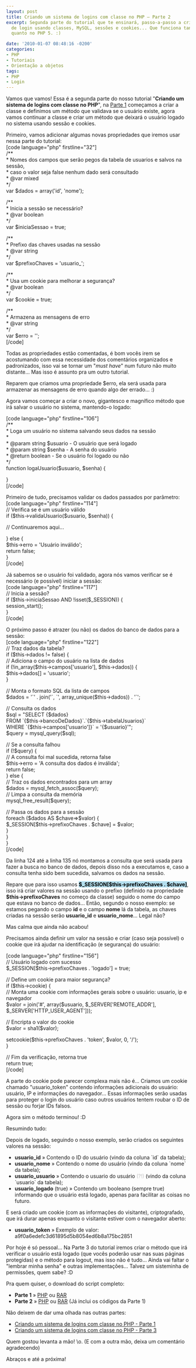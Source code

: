 ```yaml
---
layout: post
title: Criando um sistema de logins com classe no PHP – Parte 2
excerpt: Segunda parte do tutorial que te ensinará, passo-a-passo a criar um sistema
  de login usando classes, MySQL, sessões e cookies... Que funciona tanto no PHP 4
  quanto no PHP 5. :)

date: '2010-01-07 08:48:16 -0200'
categories:
- PHP
- Tutoriais
- Orientação a objetos
tags:
- PHP
- Login
---
```

<p>Vamos que vamos! Essa é a segunda parte do nosso tutorial "<strong>Criando um sistema de logins com classe no PHP</strong>", na <a href="http://blog.thiagobelem.net/mysql/criando-um-sistema-de-logins-com-classe-no-php-parte-1/" title="Criando um sistema de logins com classe no PHP - Parte 1" target="_blank">Parte 1</a> começamos a criar a classe e definimos um método que validava se o usuário existe, agora vamos continuar a classe e criar um método que deixará o usuário logado no sistema usando sessão e cookies.</p>
<p>Primeiro, vamos adicionar algumas novas propriedades que iremos usar nessa parte do tutorial:<br />
[code language="php" firstline="32"]<br />
	/**<br />
	 * Nomes dos campos que serão pegos da tabela de usuarios e salvos na sessão,<br />
	 * caso o valor seja false nenhum dado será consultado<br />
	 * @var mixed<br />
	 */<br />
	var $dados = array('id', 'nome');</p>
<p>	/**<br />
	 * Inicia a sessão se necessário?<br />
	 * @var boolean<br />
	 */<br />
	var $iniciaSessao = true;</p>
<p>	/**<br />
	 * Prefixo das chaves usadas na sessão<br />
	 * @var string<br />
	 */<br />
	var $prefixoChaves = 'usuario_';</p>
<p>	/**<br />
	 * Usa um cookie para melhorar a segurança?<br />
	 * @var boolean<br />
	 */<br />
	var $cookie = true;</p>
<p>	/**<br />
	 * Armazena as mensagens de erro<br />
	 * @var string<br />
	 */<br />
	var $erro = '';<br />
[/code]</p>
<p>Todas as propriedades estão comentadas, é bom vocês irem se acostumando com essa necessidade dos comentários organizados e padronizados, isso vai se tornar um "<em>must have</em>" num futuro não muito distante... Mas isso é assunto pra um outro tutorial.</p>
<p>Reparem que criamos uma propriedade $erro, ela será usada para armazenar as mensagens de erro quando algo der errado... :)</p>
<p>Agora vamos começar a criar o novo, gigantesco e magnífico método que irá salvar o usuário no sistema, mantendo-o logado:</p>
<p>[code language="php" firstline="106"]<br />
	/**<br />
	 * Loga um usuário no sistema salvando seus dados na sessão<br />
	 *<br />
	 * @param string $usuario - O usuário que será logado<br />
	 * @param string $senha - A senha do usuário<br />
	 * @return boolean - Se o usuário foi logado ou não<br />
	 */<br />
	function logaUsuario($usuario, $senha) {</p>
<p>	}<br />
[/code]</p>
<p>Primeiro de tudo, precisamos validar os dados passados por parâmetro:<br />
[code language="php" firstline="114"]<br />
		// Verifica se é um usuário válido<br />
		if ($this->validaUsuario($usuario, $senha)) {</p>
<p>			// Continuaremos aqui...</p>
<p>		} else {<br />
			$this->erro = 'Usuário inválido';<br />
			return false;<br />
		}<br />
[/code]</p>
<p>Já sabemos se o usuário foi validado, agora nós vamos verificar se é necessário (e possível) iniciar a sessão:<br />
[code language="php" firstline="117"]<br />
			// Inicia a sessão?<br />
			if ($this->iniciaSessao AND !isset($_SESSION)) {<br />
				session_start();<br />
			}<br />
[/code]</p>
<p>O próximo passo é atrazer (ou não) os dados do banco de dados para a sessão:<br />
[code language="php" firstline="122"]<br />
			// Traz dados da tabela?<br />
			if ($this->dados != false) {<br />
				// Adiciona o campo do usuário na lista de dados<br />
				if (!in_array($this->campos['usuario'], $this->dados)) {<br />
					$this->dados[] = 'usuario';<br />
				}</p>
<p>				// Monta o formato SQL da lista de campos<br />
				$dados = '`' . join('`, `', array_unique($this->dados)) . '`';</p>
<p>				// Consulta os dados<br />
				$sql = "SELECT {$dados}<br />
						FROM `{$this->bancoDeDados}`.`{$this->tabelaUsuarios}`<br />
						WHERE `{$this->campos['usuario']}` = '{$usuario}'";<br />
				$query = mysql_query($sql);</p>
<p>				// Se a consulta falhou<br />
				if (!$query) {<br />
					// A consulta foi mal sucedida, retorna false<br />
					$this->erro = 'A consulta dos dados é inválida';<br />
					return false;<br />
				} else {<br />
					// Traz os dados encontrados para um array<br />
					$dados = mysql_fetch_assoc($query);<br />
					// Limpa a consulta da memória<br />
					mysql_free_result($query);</p>
<p>					// Passa os dados para a sessão<br />
					foreach ($dados AS $chave=>$valor) {<br />
						$_SESSION[$this->prefixoChaves . $chave] = $valor;<br />
					}<br />
				}<br />
			}<br />
[/code]</p>
<p>Da linha 124 até a linha 135 nó montamos a consulta que será usada para fazer a busca no banco de dados, depois disso nós a executamos e, caso a consulta tenha sido bem sucedida, salvamos os dados na sessão.</p>
<p>Repare que para isso usamos <strong style="background: #B4DFEF; color: black">$_SESSION[$this->prefixoChaves . $chave]</strong>, isso irá criar valores na sessão usando o prefixo (definido na propriedade <strong>$this->prefixoChaves</strong> no começo da classe) seguido o nome do campo que estava no banco de dados... Então, segundo o nosso exemplo: se estamos pegando o campo <strong>id</strong> e o campo <strong>nome</strong> lá da tabela, as chaves criadas na sessão serão <strong>usuario_id</strong> e <strong>usuario_nome</strong>... Legal não?</p>
<p>Mas calma que ainda não acabou!</p>
<p>Precisamos ainda definir um valor na sessão e criar (caso seja possível) o cookie que irá ajudar na identificação (e segurança) do usuário:</p>
<p>[code language="php" firstline="156"]<br />
			// Usuário logado com sucesso<br />
			$_SESSION[$this->prefixoChaves . 'logado'] = true;</p>
<p>			// Define um cookie para maior segurança?<br />
			if ($this->cookie) {<br />
				// Monta uma cookie com informações gerais sobre o usuário: usuario, ip e navegador<br />
				$valor = join('#', array($usuario, $_SERVER['REMOTE_ADDR'], $_SERVER['HTTP_USER_AGENT']));</p>
<p>				// Encripta o valor do cookie<br />
				$valor = sha1($valor);</p>
<p>				setcookie($this->prefixoChaves . 'token', $valor, 0, '/');<br />
			}</p>
<p>			// Fim da verificação, retorna true<br />
			return true;<br />
[/code]</p>
<p>A parte do cookie pode parecer complexa mais não é... Criamos um cookie chamado "usuario_token" contendo informações adicionais do usuário: usuário, IP e informações do navegador... Essas informações serão usadas para proteger o login do usuário caso outros usuários tentem roubar o ID de sessão ou forjar IDs falsos.</p>
<p>Agora sim o método terminou! :D</p>
<p>Resumindo tudo:</p>
<p>Depois de logado, seguindo o nosso exemplo, serão criados os seguintes valores na sessão:</p>
<ul>
<li><strong>usuario_id</strong> » Contendo o ID do usuário (vindo da coluna `id` da tabela);</li>
<li><strong>usuario_nome</strong> » Contendo o nome do usuário (vindo da coluna `nome` da tabela);</li>
<li><strong>usuario_usuario</strong> » Contendo o usuario do usuário <span style="color: silver">(?!)</span> (vindo da coluna `usuario` da tabela);</li>
<li><strong>usuario_logado</strong> (true) » Contendo um booleano (sempre true) informando que o usuário está logado, apenas para facilitar as coisas no futuro.</li>
</ul>
<p>E será criado um cookie (com as informações do visitante), criptografado, que irá durar apenas enquanto o visitante estiver com o navegador aberto:</p>
<ul>
<li><strong>usuario_token</strong> » Exemplo de valor: a9f0a6edefc3d61895d5b8054ed6b8a175bc2851</li>
</ul>
<p>Por hoje é só pessoal... Na Parte 3 do tutorial iremos criar o método que irá verificar o usuário está logado (que vocês poderão usar nas suas páginas protegidas) e o método para logout, mas isso não é tudo... Ainda vai faltar o "lembrar minha senha" e outras implementações... Talvez um sisteminha de permissões, quem sabe? :D</p>
<p>Pra quem quiser, o download do script completo:</p>
<ul>
<li><strong>Parte 1</strong> » <a href="http://blog.thiagobelem.net/arquivos/2010/01/usuarios.class.parte1.phps" title="usuarios.class.parte1.phps (Parte 1)" target="_blank">PHP</a> ou <a href="http://blog.thiagobelem.net/arquivos/2010/01/usuarios.class.parte1.rar" title="usuarios.class.parte1.rar (Parte 1)" target="_blank">RAR</a></li>
<li><strong>Parte 2</strong> » <a href="http://blog.thiagobelem.net/arquivos/2010/01/usuarios.class.parte2.phps" title="usuarios.class.parte2.phps (Parte 2)" target="_blank">PHP</a> ou <a href="http://blog.thiagobelem.net/arquivos/2010/01/usuarios.class.parte2.rar" title="usuarios.class.parte2.rar (Parte 2)" target="_blank">RAR</a> (Já inclui os códigos da Parte 1)</li>
</ul>
<p>Não deixem de dar uma olhada nas outras partes:</p>
<ul>
<li><a href="http://blog.thiagobelem.net/mysql/criando-um-sistema-de-logins-com-classe-no-php-parte-1/" title="Criando um sistema de logins com classe no PHP - Parte 1" target="_blank">Criando um sistema de logins com classe no PHP - Parte 1</a></li>
<li><a href="http://blog.thiagobelem.net/mysql/criando-um-sistema-de-logins-com-classe-no-php-parte-3/" title="Criando um sistema de logins com classe no PHP - Parte 3" target="_blank">Criando um sistema de logins com classe no PHP - Parte 3</a></li>
</ul>
<p>Quem gostou levanta a mão! \o. (E com a outra mão, deixa um comentário agradecendo)</p>
<p>Abraços e até a próxima!</p>
